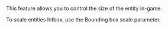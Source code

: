 This feature allows you to control the size of the entity in-game.

To scale entities hitbox, use the Bounding box scale parameter.